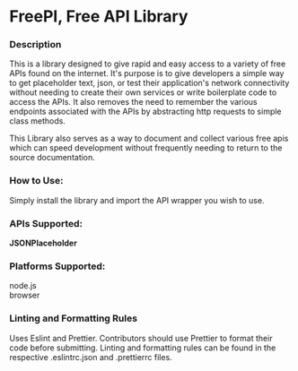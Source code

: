 # FreePI, Free API Library

### Description

This is a library designed to give rapid and easy access to a variety of free APIs found on the internet. It's purpose is to give developers a simple way to get placeholder text, json, or test their application's network connectivity without needing to create their own services or write boilerplate code to access the APIs. It also removes the need to remember the various endpoints associated with the APIs by abstracting http requests to simple class methods.

This Library also serves as a way to document and collect various free apis which can speed development without frequently needing to return to the source documentation.

### How to Use:

Simply install the library and import the API wrapper you wish to use.


### APIs Supported:

**JSONPlaceholder**

### Platforms Supported:

node.js  
browser  

### Linting and Formatting Rules

Uses Eslint and Prettier. Contributors should use Prettier to format their code before submitting. Linting and formatting rules can be found in the respective .eslintrc.json and .prettierrc files.